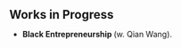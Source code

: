 <h1 id="progress"></h1>

<h2 style="margin: 30px 0px 10px;">Works in Progress</h2>

<ul>

<li><strong> Black Entrepreneurship </strong> (w. Qian Wang).</li>

</ul>
